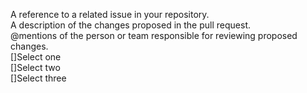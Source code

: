 A reference to a related issue in your repository.  
A description of the changes proposed in the pull request.  
@mentions of the person or team responsible for reviewing proposed changes.  
[]Select one  
[]Select two  
[]Select three  


